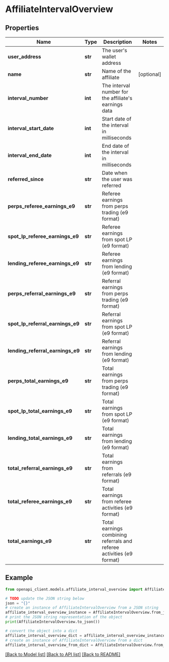 # AffiliateIntervalOverview


## Properties

Name | Type | Description | Notes
------------ | ------------- | ------------- | -------------
**user_address** | **str** | The user&#39;s wallet address | 
**name** | **str** | Name of the affiliate | [optional] 
**interval_number** | **int** | The interval number for the affiliate&#39;s earnings data | 
**interval_start_date** | **int** | Start date of the interval in milliseconds | 
**interval_end_date** | **int** | End date of the interval in milliseconds | 
**referred_since** | **str** | Date when the user was referred | 
**perps_referee_earnings_e9** | **str** | Referee earnings from perps trading (e9 format) | 
**spot_lp_referee_earnings_e9** | **str** | Referee earnings from spot LP (e9 format) | 
**lending_referee_earnings_e9** | **str** | Referee earnings from lending (e9 format) | 
**perps_referral_earnings_e9** | **str** | Referral earnings from perps trading (e9 format) | 
**spot_lp_referral_earnings_e9** | **str** | Referral earnings from spot LP (e9 format) | 
**lending_referral_earnings_e9** | **str** | Referral earnings from lending (e9 format) | 
**perps_total_earnings_e9** | **str** | Total earnings from perps trading (e9 format) | 
**spot_lp_total_earnings_e9** | **str** | Total earnings from spot LP (e9 format) | 
**lending_total_earnings_e9** | **str** | Total earnings from lending (e9 format) | 
**total_referral_earnings_e9** | **str** | Total earnings from referrals (e9 format) | 
**total_referee_earnings_e9** | **str** | Total earnings from referee activities (e9 format) | 
**total_earnings_e9** | **str** | Total earnings combining referrals and referee activities (e9 format) | 

## Example

```python
from openapi_client.models.affiliate_interval_overview import AffiliateIntervalOverview

# TODO update the JSON string below
json = "{}"
# create an instance of AffiliateIntervalOverview from a JSON string
affiliate_interval_overview_instance = AffiliateIntervalOverview.from_json(json)
# print the JSON string representation of the object
print(AffiliateIntervalOverview.to_json())

# convert the object into a dict
affiliate_interval_overview_dict = affiliate_interval_overview_instance.to_dict()
# create an instance of AffiliateIntervalOverview from a dict
affiliate_interval_overview_from_dict = AffiliateIntervalOverview.from_dict(affiliate_interval_overview_dict)
```
[[Back to Model list]](../README.md#documentation-for-models) [[Back to API list]](../README.md#documentation-for-api-endpoints) [[Back to README]](../README.md)


